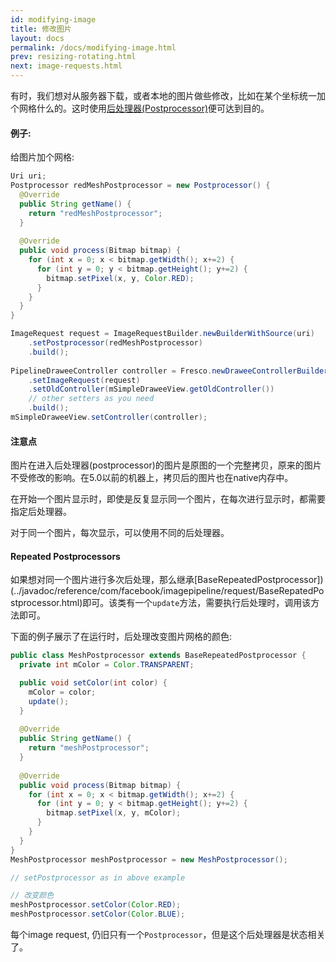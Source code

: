 ```yaml
---
id: modifying-image
title: 修改图片
layout: docs
permalink: /docs/modifying-image.html
prev: resizing-rotating.html
next: image-requests.html
---
```


有时，我们想对从服务器下载，或者本地的图片做些修改，比如在某个坐标统一加个网格什么的。这时使用[后处理器(Postprocessor)](../javadoc/reference/com/facebook/imagepipeline/request/Postprocessor.html)便可达到目的。

#### 例子:

给图片加个网格:

```java
Uri uri;
Postprocessor redMeshPostprocessor = new Postprocessor() { 
  @Override
  public String getName() {
    return "redMeshPostprocessor";
  }
  
  @Override
  public void process(Bitmap bitmap) {
    for (int x = 0; x < bitmap.getWidth(); x+=2) {
      for (int y = 0; y < bitmap.getHeight(); y+=2) {
        bitmap.setPixel(x, y, Color.RED);
      }
    }
  }
}

ImageRequest request = ImageRequestBuilder.newBuilderWithSource(uri)
    .setPostprocessor(redMeshPostprocessor)
    .build();
    
PipelineDraweeController controller = Fresco.newDraweeControllerBuilder()
    .setImageRequest(request)
    .setOldController(mSimpleDraweeView.getOldController())
    // other setters as you need
    .build();
mSimpleDraweeView.setController(controller);
```

#### 注意点

图片在进入后处理器(postprocessor)的图片是原图的一个完整拷贝，原来的图片不受修改的影响。在5.0以前的机器上，拷贝后的图片也在native内存中。

在开始一个图片显示时，即使是反复显示同一个图片，在每次进行显示时，都需要指定后处理器。

对于同一个图片，每次显示，可以使用不同的后处理器。

#### Repeated Postprocessors

如果想对同一个图片进行多次后处理，那么继承[BaseRepeatedPostprocessor])(../javadoc/reference/com/facebook/imagepipeline/request/BaseRepatedPostprocessor.html)即可。该类有一个`update`方法，需要执行后处理时，调用该方法即可。

下面的例子展示了在运行时，后处理改变图片网格的颜色:

```java
public class MeshPostprocessor extends BaseRepeatedPostprocessor { 
  private int mColor = Color.TRANSPARENT;

  public void setColor(int color) {
    mColor = color;
    update();
  }
  
  @Override
  public String getName() {
    return "meshPostprocessor";
  }
  
  @Override
  public void process(Bitmap bitmap) {
    for (int x = 0; x < bitmap.getWidth(); x+=2) {
      for (int y = 0; y < bitmap.getHeight(); y+=2) {
        bitmap.setPixel(x, y, mColor);
      }
    }
  }
}
MeshPostprocessor meshPostprocessor = new MeshPostprocessor();

// setPostprocessor as in above example

// 改变颜色
meshPostprocessor.setColor(Color.RED);
meshPostprocessor.setColor(Color.BLUE);
```

每个image request, 仍旧只有一个`Postprocessor`，但是这个后处理器是状态相关了。
